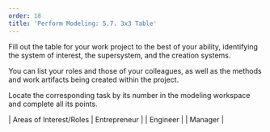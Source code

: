```yaml
---
order: 18
title: 'Perform Modeling: 5.7. 3x3 Table'
---
```


Fill out the table for your work project to the best of your ability, identifying the system of interest, the supersystem, and the creation systems.

You can list your roles and those of your colleagues, as well as the methods and work artifacts being created within the project.

Locate the corresponding task by its number in the modeling workspace and complete all its points.

| Areas of Interest/Roles | Entrepreneur | | Engineer | | Manager |